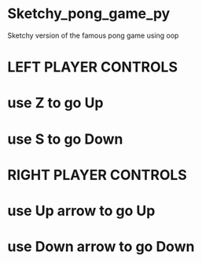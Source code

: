 # Sketchy_pong_game_py
Sketchy version of the famous pong game using oop

# #######################
# LEFT PLAYER CONTROLS
# use Z to go Up
# use S to go Down

# #######################
# RIGHT PLAYER CONTROLS
# use Up arrow to go Up
# use Down arrow to go Down
